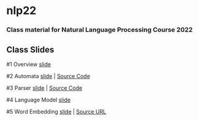 # nlp22

### Class material for Natural Language Processing Course 2022

## Class Slides
#1 Overview [slide](https://info-ruc.github.io/nlp22/overview.pdf) 

#2 Automata [slide](https://info-ruc.github.io/nlp22/automata.pdf) 
| [Source Code](https://info-ruc.github.io/nlp22/auto.pl)

#3 Parser [slide](https://info-ruc.github.io/nlp22/parser.pdf) 
| [Source Code](https://info-ruc.github.io/nlp22/parser.pl)

#4 Language Model [slide](https://info-ruc.github.io/nlp22/lanmod.pdf) 

#5 Word Embedding [slide](https://info-ruc.github.io/nlp22/embedding.pdf) 
| [Source URL](https://blogs.mathworks.com/loren/2017/09/21/math-with-words-word-embeddings-with-matlab-and-text-analytics-toolbox)

